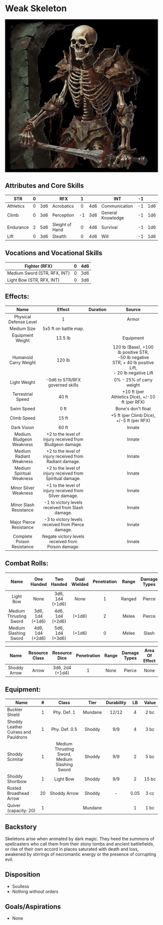 # Weak Skeleton

![img](Skeleton.png)

## Attributes and Core Skills

| STR       | 0 |    | RFX             | 1 |    | INT               | -1 |    |
| --------- | :-: | :-: | --------------- | :-: | :-: | ----------------- | :-: | :-: |
| Athletics | 0 | 3d6 | Acrobatics      | 0 | 4d6 | Communication     | -1 | 1d6 |
| Climb     | 0 | 3d6 | Perception      | -1 | 3d6 | General Knowledge | -1 | 1d6 |
| Endurance | 2 | 5d6 | Sleight of Hand | 0 | 4d6 | Survival          | -1 | 1d6 |
| Lift      | 0 | 3d6 | Stealth         | 0 | 4d6 | Will              | -1 | 1d6 |

## Vocations and Vocational Skills

| Fighter {RFX}      | 0 | 4d6 |
| ------------------- | :-: | :-: |
| Medium Sword {STR, RFX, INT} | 0 | 3d6 |
| Light Bow {STR, RFX, INT}     | 0 | 3d6 |

## Effects:

|            Name            |                           Effect                           | Duration |                                                       Source                                                       |
| :------------------------: | :---------------------------------------------------------: | :------: | :-----------------------------------------------------------------------------------------------------------------: |
|   Physical Defense Level   |                              1                              |          |                                                        Armor                                                        |
|        Medium Size        |                    5x5 ft on battle map.                    |          |                                                                                                                    |
|      Equipment Weight      |                           13.5 lb                           |          |                                                      Equipment                                                      |
|   Humanoid Carry Weight   |                           120 lb                           |          | 120 lb (Base), +100 lb positive STR,<br />-50 lb negative STR, + 40 lb positive Lift,<br />- 20 lb negative Lift |
|        Light Weight        |               -0d6 to STR/RFX governed skills               |          |                                              0% - 25% of carry weight                                              |
|  Terrestrial Speed  |                            40 ft                            |          |                                +10 ft (per Athletics Dice), +/-10 ft (per RFX)                                |
|    Swim Speed    |                            0 ft                            |          |                                                 Bone's don't float                                                 |
|    Climb Speed    |                            15 ft                            |          |                                  +5 ft (per Climb Dice), +/-5 ft (per RFX)                                  |
|        Dark Vision        |                            60 ft                            |          |                                                       Innate                                                       |
|  Medium Bludgeon Weakness  | +2 to the level of injury received from Bludgeon damage. |          |                                                       Innate                                                       |
|  Medium Radiant Weakness  |  +2 to the level of injury received from Radiant damage.  |          |                                                       Innate                                                       |
| Medium Spiritual Weakness | +2 to the level of injury received from Spiritual damage. |          |                                                       Innate                                                       |
|   Minor Silver Weakness   |  +1 to the level of injury received from Silver damage.  |          |                                                       Innate                                                       |
|   Minor Slash Resistance   |      -1 to victory levels received from Slash damage.      |          |                                                       Innate                                                       |
|  Major Pierce Resistance  |      -3 to victory levels received from Pierce damage.      |          |                                                       Innate                                                       |
| Complete Poison Resistance |      Negate victory levels received from  Poison damage.      |          |                                                       Innate                                                       |

## Combat Rolls:

|          Name          |   One<br />Handed   |   Two<br />Handed   | Dual<br />Wielded | Penetration | Range | Damage<br />Types | Engageable<br />Opponents | Area Of<br />Effect | Resource<br />Class |
| :--------------------: | :------------------: | :------------------: | :---------------: | :---------: | :----: | :---------------: | :-----------------------: | :-----------------: | :-----------------: |
|       Light Bow       |         None         | 3d6, 1d4<br />(+1d6) |       None       |      1      | Ranged |      Pierce      |           Quick           |        None        |        None        |
| Medium Thrusting Sword | 3d6, 1d4<br />(+1d6) | 4d6, 1d4<br />(+2d6) |      (+1d6)      |      2      | Melee |      Pierce      |           Rapid           |        None        |        None        |
| Medium Slashing Sword | 4d6, 1d4<br />(+2d6) | 5d6, 1d4<br />(+3d6) |      (+1d6)      |      0      | Melee |       Slash       |           Rapid           |        None        |        None        |

|     Name     | Resource<br />Class |  Resource<br />Dice  | Penetration | Range | Damage<br />Types | Area Of<br />Effect |
| :----------: | :-----------------: | :------------------: | :---------: | :---: | :---------------: | :-----------------: |
| Shoddy Arrow |        Arrow        | 3d6, 2d4<br />(+1d4) |      1      | None |      Pierce      |        None        |

## Equipment:

| Name                                 | # |                     Class                     |  Tier  | Durability | LB | Value |
| ------------------------------------ | :-: | :-------------------------------------------: | :-----: | :--------: | :-: | :---: |
| Buckler Shield                       | 1 |                  Phy. Def. 1                  | Mundane |   12/12   |  4  | 2 bc |
| Shoddy Leather Cuirass and Pauldrons | 1 |                 Phy. Def. 0.5                 | Shoddy |    9/9    |  4  | 3 bc |
| Shoddy Scimitar                      | 1 | Medium Thrusting Sword, Medium Slashing Sword | Shoddy |    9/9    |  2  | 5 bc |
| Shoddy Shortbow                      | 1 |                   Light Bow                   | Shoddy |    9/9    |  2  | 15 bc |
| Rusted Broadhead Arrow               | 20 |                 Shoddy Arrow                 | Shoddy |     -     | 0.05 | 3 cc |
| Quiver (capacity: 20)                | 1 |                                          | Mundane |            |  1  | 1 bc |

## Backstory

Skeletons arise when animated by dark magic. They heed the summons of spellcasters who call them from their stony tombs and ancient battlefields, or rise of their own accord in places saturated with death and loss, awakened by stirrings of necromantic energy or the presence of corrupting evil.

## Disposition

- Soulless
- Nothing without orders

## Goals/Aspirations

- None
